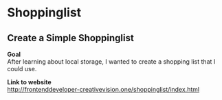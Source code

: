 # Shoppinglist
## **Create a Simple Shoppinglist**

**Goal**\
After learning about local storage, I wanted to create a shopping list that I could use. 

**Link to website**\
http://frontenddeveloper-creativevision.one/shoppinglist/index.html
